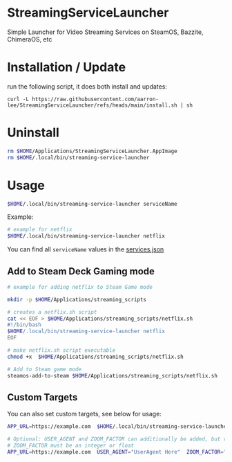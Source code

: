 # StreamingServiceLauncher

Simple Launcher for Video Streaming Services on SteamOS, Bazzite, ChimeraOS, etc

# Installation / Update

run the following script, it does both install and updates:

```
curl -L https://raw.githubusercontent.com/aarron-lee/StreamingServiceLauncher/refs/heads/main/install.sh | sh
```

# Uninstall

```bash
rm $HOME/Applications/StreamingServiceLauncher.AppImage
rm $HOME/.local/bin/streaming-service-launcher
```

# Usage

```bash
$HOME/.local/bin/streaming-service-launcher serviceName
```

Example:

```bash
# example for netflix
$HOME/.local/bin/streaming-service-launcher netflix
```

You can find all `serviceName` values in the [services.json](./services.json)

## Add to Steam Deck Gaming mode

```bash
# example for adding netflix to Steam Game mode

mkdir -p $HOME/Applications/streaming_scripts

# creates a netflix.sh script
cat << EOF > $HOME/Applications/streaming_scripts/netflix.sh
#!/bin/bash
$HOME/.local/bin/streaming-service-launcher netflix
EOF

# make netflix.sh script executable
chmod +x  $HOME/Applications/streaming_scripts/netflix.sh

# Add to Steam game mode
steamos-add-to-steam $HOME/Applications/streaming_scripts/netflix.sh
```

## Custom Targets

You can also set custom targets, see below for usage:

```bash
APP_URL=https://example.com  $HOME/.local/bin/streaming-service-launcher

# Optional: USER_AGENT and ZOOM_FACTOR can additionally be added, but requires the APP_URL env var
# ZOOM_FACTOR must be an integer or float
APP_URL=https://example.com  USER_AGENT="UserAgent Here"  ZOOM_FACTOR="1.5"  $HOME/.local/bin/streaming-service-launcher
```
